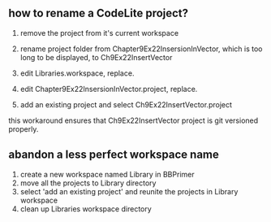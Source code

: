 ## how to rename a CodeLite project?

1. remove the project from it's current workspace

2. rename project folder from Chapter9Ex22InsersionInVector, which is too long to be displayed, to Ch9Ex22InsertVector

3. edit Libraries.workspace, replace.

4. edit Chapter9Ex22InsersionInVector.project, replace.

5. add an existing project and select Ch9Ex22InsertVector.project

this workaround ensures that Ch9Ex22InsertVector project is git versioned properly.

## abandon a less perfect workspace name

1. create a new workspace named Library in BBPrimer
2. move all the projects to Library directory
3. select 'add an existing project' and reunite the projects in Library workspace
4. clean up Libraries workspace directory